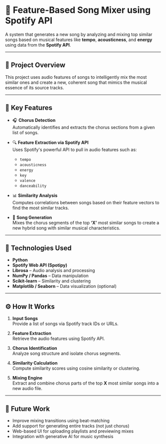 # 🎵 Feature-Based Song Mixer using Spotify API

A system that generates a new song by analyzing and mixing top similar songs based on musical features like **tempo**, **acousticness**, and **energy** using data from the **Spotify API**.

---

## 🎯 Project Overview

This project uses audio features of songs to intelligently mix the most similar ones and create a new, coherent song that mimics the musical essence of its source tracks.

---

## 🧠 Key Features

- 🎧 **Chorus Detection**  
  Automatically identifies and extracts the chorus sections from a given list of songs.

- 🔍 **Feature Extraction via Spotify API**  
  Uses Spotify's powerful API to pull in audio features such as:
  - `tempo`
  - `acousticness`
  - `energy`
  - `key`
  - `valence`
  - `danceability`

- 📊 **Similarity Analysis**  
  Computes correlations between songs based on their feature vectors to find the most similar tracks.

- 🎼 **Song Generation**  
  Mixes the chorus segments of the top **‘X’** most similar songs to create a new hybrid song with similar musical characteristics.

---

## 🚀 Technologies Used

- **Python**  
- **Spotify Web API (Spotipy)**  
- **Librosa** – Audio analysis and processing  
- **NumPy / Pandas** – Data manipulation  
- **Scikit-learn** – Similarity and clustering  
- **Matplotlib / Seaborn** – Data visualization (optional)

---

## ⚙️ How It Works

1. **Input Songs**  
   Provide a list of songs via Spotify track IDs or URLs.

2. **Feature Extraction**  
   Retrieve the audio features using Spotify API.

3. **Chorus Identification**  
   Analyze song structure and isolate chorus segments.

4. **Similarity Calculation**  
   Compute similarity scores using cosine similarity or clustering.

5. **Mixing Engine**  
   Extract and combine chorus parts of the top **X** most similar songs into a new audio file.

---

## 🔮 Future Work

- Improve mixing transitions using beat-matching  
- Add support for generating entire tracks (not just chorus)  
- Web-based UI for uploading playlists and previewing mixes  
- Integration with generative AI for music synthesis
